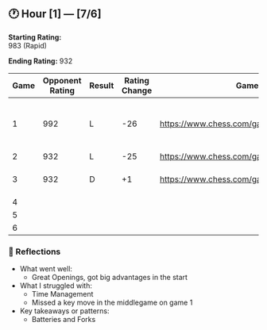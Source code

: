## 🕐 Hour [1] — [7/6]

**Starting Rating:**  
983 (Rapid)

**Ending Rating:** 
932  

| Game | Opponent Rating | Result | Rating Change | Game Link | Notes |
|------|------------------|--------|----------------|-----------|-------|
| 1    |992               |L       |-26             |https://www.chess.com/game/140394218570|Spent too much time leading to rushed moves.|
| 2    |932|L        |-25                |https://www.chess.com/game/live/140394971440 |       |IDK
| 3    |932|D        |+1                |https://www.chess.com/game/140395179682      |A few Inaccurate moves.
| 4    |                  |        |                |           |       |
| 5    |                  |        |                |           |       |
| 6    |                  |        |                |           |       |

### 🧠 Reflections
- What went well:
  - Great Openings, got big advantages in the start
- What I struggled with:
  - Time Management
  - Missed a key move in the middlegame on game 1
- Key takeaways or patterns:
  - Batteries and Forks

